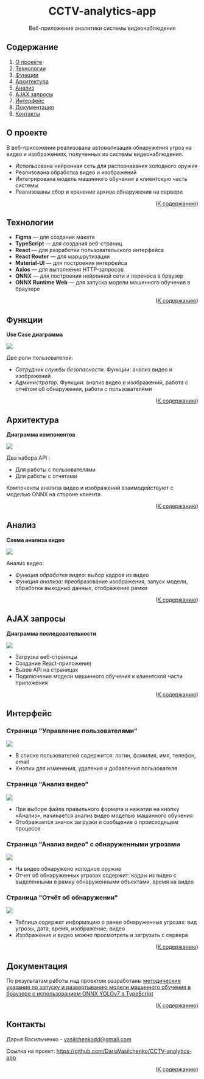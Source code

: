 <div align="center">

  <h1 align="center">CCTV-analytics-app</h3>

  <p align="center">
    Веб-приложение аналитики системы видеонаблюдения
    <br />
  </p>

</div>

<!-- TABLE OF CONTENTS -->
## Содержание
  <ol>
    <li>
      <a href="#О проекте">О проекте</a>
    </li>
    <li>
      <a href="#Технологии">Технологии</a>
    </li>
    <li><a href="#Функции">Функции</a></li>
    <li><a href="#Архитектура">Архитектура</a></li>
    <li><a href="#Анализ">Анализ</a></li>
    <li><a href="#AJAX запросы">AJAX запросы</a></li>
    <li><a href="#Интерфейс">Интерфейс</a></li>
    <li><a href="#Документация">Документация</a></li>
    <li><a href="#Контакты">Контакты</a></li>
  </ol>


## О проекте
В веб-приложении реализована автоматизация обнаружения угроз на видео и изображениях, полученных из системы видеонаблюдения.

* Использована нейронная сеть для распознавания холодного оружия
* Реализована обработка видео и изображений
* Интегрирована модель машинного обучения в клиентскую часть системы
* Реализованы сбор и хранение архива обнаружения на сервере

<p align="right">(<a href="#Содержание">К содержанию</a>)</p>

## Технологии
* **Figma** — для создания макета
* **TypeScript** — для создания веб-страниц
* **React** — для разработки пользовательского интерфейса
* **React Router** — для маршрутизации 
* **Material-UI** — для построения интерфейса
* **Axios** — для выполнения HTTP-запросов
* **ONNX** — для построения нейронной сети и переноса в браузер
* **ONNX Runtime Web** — для запуска модели машинного обучения в браузере

<p align="right">(<a href="#Содержание">К содержанию</a>)</p>

## Функции

**Use Case диаграмма**

![](/assets/use-case.jpg)

Две роли пользователей:
* *Сотрудник службы безопасности.* Функции: анализ видео и изображений
* *Администратор.* Функции: анализ видео и изображений, работа с отчётом об обнаружении, работа с пользователями

<p align="right">(<a href="#Содержание">К содержанию</a>)</p>

## Архитектура

**Диаграмма компонентов**

![](/assets/components.jpg)

Два набора API :
* Для работы с пользователями
* Для работы с отчетами

Компоненты анализа видео и изображений взаимодействуют с моделью ONNX на стороне клиента

<p align="right">(<a href="#Содержание">К содержанию</a>)</p>

## Анализ

**Схема анализа видео**

![](/assets/analysis.jpg)

Анализ видео:
* *Функция обработки видео:* выбор кадров из видео
* *Функция анализа:* преобразование изображения, запуск модели, обработка выходных данных, отображение рамки

<p align="right">(<a href="#Содержание">К содержанию</a>)</p>

## AJAX запросы

**Диаграмма последовательности**

![](/assets/sequence.jpg)

* Загрузка веб-страницы
* Создание React-приложения
* Вызов API на страницах
* Подключение модели машинного обучения к клиентской части приложения

<p align="right">(<a href="#Содержание">К содержанию</a>)</p>

## Интерфейс
### Страница "Управление пользователями"
![](/assets/interface_1.1.png)

* В списке пользователей содержится: логин, фамилия, имя, телефон, email
* Кнопки для изменения, удаления и добавления пользователя

### Страница "Анализ видео"
![](/assets/interface_2.1.png)

* При выборе файла правильного формата и нажатии на кнопку «Анализ», начинается анализ видео моделью машинного обучения 
* Отображается значок загрузки и сообщение о происходящем процессе

### Страница "Анализ видео" с обнаруженными угрозами
![](/assets/interface_3.1.png)

* На видео обнаружено холодное оружие
* Отчет об обнаруженных угрозах содержит: кадры из видео с выделенными в рамку обнаруженными объектами, время на видео

### Страница "Отчёт об обнаружении"
![](/assets/interface_4.1.png)

* Таблица содержит информацию о ранее обнаруженных угрозах: вид угрозы, дата, время, изображение, видео
* Изображение и видео можно просмотреть и загрузить с сервера

<p align="right">(<a href="#Содержание">К содержанию</a>)</p>

## Документация
По результатам работы над проектом разработаны 
[методические указания по запуску и развертыванию модели машинного обучения в браузере с использованием ONNX YOLOv7 в TypeScript](https://github.com/DariaVasilchenko/CCTV-analytics-app/tree/main/onnx_yolov7_ts_example)

<p align="right">(<a href="#Содержание">К содержанию</a>)</p>

## Контакты
Дарья Васильченко - vasilchenkodd@gmail.com

Ссылка на проект: https://github.com/DariaVasilchenko/CCTV-analytics-app

<p align="right">(<a href="#Содержание">К содержанию</a>)</p>